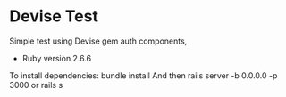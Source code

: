 # Devise Test

Simple test using Devise gem auth components, 

* Ruby version 2.6.6

To install dependencies: 
  bundle install
And then 
  rails server -b 0.0.0.0 -p 3000 or rails s
